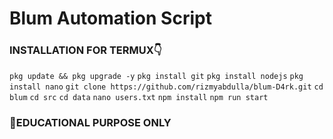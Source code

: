 # Blum Automation Script

### INSTALLATION FOR TERMUX👇

`pkg update && pkg upgrade -y`
`pkg install git`
`pkg install nodejs`
`pkg install nano`
`git clone https://github.com/rizmyabdulla/blum-D4rk.git`
`cd blum`
`cd src`
`cd data`
`nano users.txt`
`npm install`
`npm run start`

### 🚨EDUCATIONAL PURPOSE ONLY
